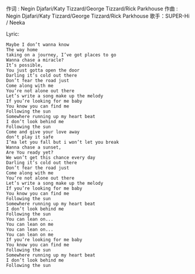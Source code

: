 
作词 : Negin Djafari/Katy Tizzard/George Tizzard/Rick Parkhouse 
作曲 : Negin Djafari/Katy Tizzard/George Tizzard/Rick Parkhouse 
歌手：SUPER-Hi / Neeka

Lyric:


	Maybe I don’t wanna know
	The way home
	taking on a journey, I’ve got places to go
	Wanna chase a miracle?
	It’s possible,
	You just gotta open the door
	Darling it’s cold out there
	Don’t fear the road just
	Come along with me
	You’re not alone out there
	Let’s write a song make up the melody
	If you’re looking for me baby
	You know you can find me
	Following the sun
	Somewhere running up my heart beat
	I don’t look behind me
	Following the sun
	Come and give your love away
	don’t play it safe
	I’ma let you fall but i won’t let you break
	Wanna chase a sunset,
	Are You ready yet?
	We won’t get this chance every day
	Darling it’s cold out there
	Don’t fear the road just
	Come along with me
	You’re not alone out there
	Let’s write a song make up the melody
	If you’re looking for me baby
	You know you can find me
	Following the sun
	Somewhere running up my heart beat
	I don’t look behind me
	Following the sun
	You can lean on...
	You can lean on me
	You can lean on...
	You can lean on me
	If you’re looking for me baby
	You know you can find me
	Following the sun
	Somewhere running up my heart beat
	I don’t look behind me
	Following the sun